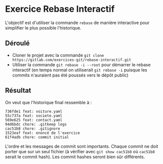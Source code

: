 # Exercice Rebase Interactif

L'objectif est d'utiliser la commande `rebase` de manière interactive pour simplifier le plus possible l'historique.

## Déroulé

* Cloner le projet avec la commande `git clone https://gitlab.com/exercices-git/rebase-interactif.git`
* Utiliser la commande `git rebase -i --root` pour démarrer le rebase interactif (en temps normal on utiliserait `git rebase -i` puisque les commits n'auraient pas été poussés vers le dépôt public)

## Résultat

On veut que l'historique final ressemble à :

```
736fde1 feat: voiture.yaml
55c737a feat: societe.yaml
569e625 feat: contact.yaml
94d6bdc chore: .gitkeep logs
cac51b8 chore: .gitignore
1523eaf feat: enoncé de l'exercice
61f4adb chore: commit initial
```

L'ordre et les messages de commit sont importants. Chaque commit ne doit porter que sur un seul fichier (à vérifier avec `git show cac51b8` où `cac51b8` serait le commit hash). Les commit hashes seront bien sûr différents.
